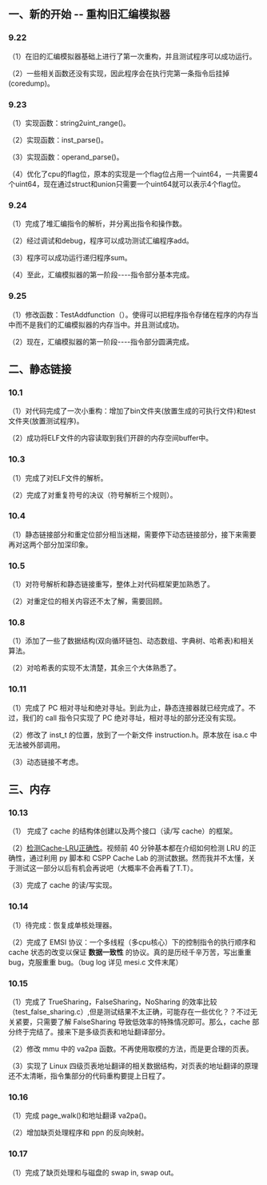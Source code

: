 ## 一、新的开始 -- 重构旧汇编模拟器

### 9.22 
（1）在旧的汇编模拟器基础上进行了第一次重构，并且测试程序可以成功运行。

（2）一些相关函数还没有实现，因此程序会在执行完第一条指令后挂掉(coredump)。


### 9.23
（1）实现函数：string2uint_range()。

（2）实现函数：inst_parse()。

（3）实现函数：operand_parse()。

（4）优化了cpu的flag位，原本的实现是一个flag位占用一个uint64，一共需要4个uint64，现在通过struct和union只需要一个uint64就可以表示4个flag位。



### 9.24
（1）完成了堆汇编指令的解析，并分离出指令和操作数。

（2）经过调试和debug，程序可以成功测试汇编程序add。

（3）程序可以成功运行递归程序sum。

（4）至此，汇编模拟器的第一阶段----指令部分基本完成。


### 9.25
（1）修改函数：TestAddfunction（）。使得可以把程序指令存储在程序的内存当中而不是我们的汇编模拟器的内存当中。并且测试成功。

（2）现在，汇编模拟器的第一阶段----指令部分圆满完成。


## 二、静态链接
### 10.1
（1）对代码完成了一次小重构：增加了bin文件夹(放置生成的可执行文件)和test文件夹(放置测试程序)。

（2）成功将ELF文件的内容读取到我们开辟的内存空间buffer中。

### 10.3
（1）完成了对ELF文件的解析。

（2）完成了对重复符号的决议（符号解析三个规则）。

### 10.4
（1）静态链接部分和重定位部分相当迷糊，需要停下动态链接部分，接下来需要再对这两个部分加深印象。   
 
### 10.5
（1）对符号解析和静态链接重写，整体上对代码框架更加熟悉了。

（2）对重定位的相关内容还不太了解，需要回顾。

### 10.8
（1）添加了一些了数据结构(双向循环链包、动态数组、字典树、哈希表)和相关算法。

（2）对哈希表的实现不太清楚，其余三个大体熟悉了。

### 10.11
（1）完成了 PC 相对寻址和绝对寻址。到此为止，静态连接器就已经完成了。不过，我们的 call 指令只实现了 PC 绝对寻址，相对寻址的部分还没有实现。

（2）修改了 inst_t 的位置，放到了一个新文件 instruction.h。原本放在 isa.c 中无法被外部调用。

（3）动态链接不考虑。


## 三、内存
### 10.13
（1） 完成了 cache 的结构体创建以及两个接口（读/写 cache）的框架。

（2）[检测Cache-LRU正确性](https://www.bilibili.com/video/BV17K4y1N7Q2?p=30&vd_source=38033fe3a1f136728a1d6f8acf710b51)。视频前 40 分钟基本都在介绍如何检测 LRU 的正确性，通过利用 py 脚本和 CSPP Cache Lab 的测试数据。然而我并不太懂，关于测试这一部分以后有机会再说吧（大概率不会再看了T.T）。

（3）完成了 cache 的读/写实现。

### 10.14
（1）待完成：恢复成单核处理器。

（2）完成了 EMSI 协议：一个多线程（多cpu核心）下的控制指令的执行顺序和 cache 状态的改变以保证 **数据一致性** 的协议。真的是历经千辛万苦，写出重重 bug，克服重重 bug。（bug log 详见 mesi.c 文件末尾）

### 10.15
（1）完成了 TrueSharing，FalseSharing，NoSharing 的效率比较（test_false_sharing.c）,但是测试结果不太正确，可能存在一些优化？？不过无关紧要，只需要了解 FalseSharing 导致低效率的特殊情况即可。那么，cache 部分终于完结了。接来下是多级页表和地址翻译部分。

（2）修改 mmu 中的 va2pa 函数。不再使用取模的方法，而是更合理的页表。

（3）实现了 Linux 四级页表地址翻译的相关数据结构，对页表的地址翻译的原理还不太清晰，指令集部分的代码重构要提上日程了。


### 10.16
（1）完成 page_walk()和地址翻译 va2pa()。

（2）增加缺页处理程序和 ppn 的反向映射。


### 10.17
（1）完成了缺页处理和与磁盘的 swap in, swap out。
